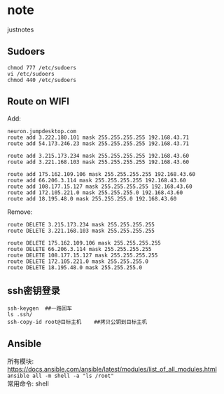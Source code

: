 # note
justnotes

## Sudoers  
```  
chmod 777 /etc/sudoers
vi /etc/sudoers
chmod 440 /etc/sudoers
```  

## Route on WIFI  
Add:  
```  
neuron.jumpdesktop.com
route add 3.222.180.101 mask 255.255.255.255 192.168.43.71
route add 54.173.246.23 mask 255.255.255.255 192.168.43.71

route add 3.215.173.234 mask 255.255.255.255 192.168.43.60
route add 3.221.168.103 mask 255.255.255.255 192.168.43.60

route add 175.162.109.106 mask 255.255.255.255 192.168.43.60
route add 66.206.3.114 mask 255.255.255.255 192.168.43.60
route add 108.177.15.127 mask 255.255.255.255 192.168.43.60
route add 172.105.221.0 mask 255.255.255.0 192.168.43.60
route add 18.195.48.0 mask 255.255.255.0 192.168.43.60
```

Remove:
```
route DELETE 3.215.173.234 mask 255.255.255.255
route DELETE 3.221.168.103 mask 255.255.255.255

route DELETE 175.162.109.106 mask 255.255.255.255
route DELETE 66.206.3.114 mask 255.255.255.255
route DELETE 108.177.15.127 mask 255.255.255.255
route DELETE 172.105.221.0 mask 255.255.255.0
route DELETE 18.195.48.0 mask 255.255.255.0
```

## ssh密钥登录  
```  
ssh-keygen  ##一路回车
ls .ssh/
ssh-copy-id root@目标主机    ##拷贝公钥到目标主机
```  

## Ansible  
所有模块: https://docs.ansible.com/ansible/latest/modules/list_of_all_modules.html  
`ansible all -m shell -a "ls /root"`  
常用命令: shell
